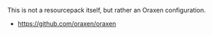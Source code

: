 This is not a resourcepack itself, but rather an Oraxen configuration.

- https://github.com/oraxen/oraxen

